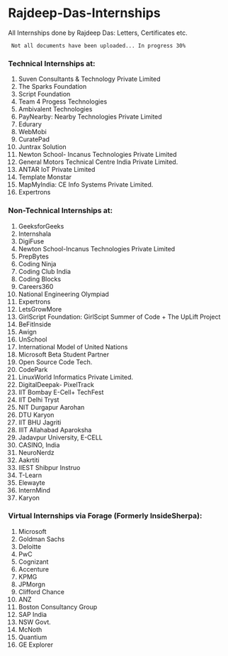 # Rajdeep-Das-Internships
All Internships done by Rajdeep Das: Letters, Certificates etc.

<code> Not all documents have been uploaded... In progress 30% </code>
### Technical Internships at:
1. Suven Consultants & Technology Private Limited
2. The Sparks Foundation
3. Script Foundation
4. Team 4 Progess Technologies
5. Ambivalent Technologies
6. PayNearby: Nearby Technologies Private Limited
7. Edurary
8. WebMobi
9. CuratePad
10. Juntrax Solution
11. Newton School- Incanus Technologies Private Limited
12. General Motors Technical Centre India Private Limited.
13. ANTAR IoT Private Limited
14. Template Monstar
15. MapMyIndia: CE Info Systems Private Limited.
16. Expertrons


### Non-Technical Internships at:
1. GeeksforGeeks
2. Internshala
3. DigiFuse
4. Newton School-Incanus Technologies Private Limited
5. PrepBytes
6. Coding Ninja
7. Coding Club India
8. Coding Blocks
9. Careers360
10. National Engineering Olympiad
11. Expertrons
12. LetsGrowMore
13. GirlScript Foundation: GirlScipt Summer of Code + The UpLift Project
14. BeFitInside
15. Awign
16. UnSchool
17. International Model of United Nations
18. Microsoft Beta Student Partner
19. Open Source Code Tech.
20. CodePark
21. LinuxWorld Informatics Private Limited.
22. DigitalDeepak- PixelTrack
23. IIT Bombay E-Cell+ TechFest
24. IIT Delhi Tryst
25. NIT Durgapur Aarohan
26. DTU Karyon
27. IIT BHU Jagriti
28. IIIT Allahabad Aparoksha
29. Jadavpur University, E-CELL
30. CASINO, India
31. NeuroNerdz
32. Aakrtiti
33. IIEST Shibpur Instruo
34. T-Learn
35. Elewayte
36. InternMind
37. Karyon

### Virtual Internships via Forage (Formerly InsideSherpa):
1. Microsoft
2. Goldman Sachs
3. Deloitte
4. PwC
5. Cognizant
6. Accenture
7. KPMG
8. JPMorgn
9. Clifford Chance
10. ANZ
11. Boston Consultancy Group
12. SAP India
13. NSW Govt.
14. McNoth
15. Quantium
16. GE Explorer
